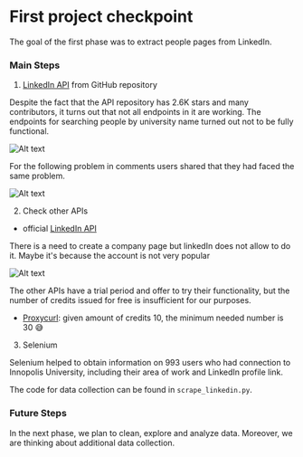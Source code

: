 # First project checkpoint

The goal of the first phase was to extract people pages from LinkedIn.

### Main Steps

1. [LinkedIn API](https://github.com/tomquirk/linkedin-api) from GitHub repository

Despite the fact that the API repository has 2.6K stars and many contributors, it turns out that not all endpoints in it are working. The endpoints for searching people by university name turned out not to be fully functional.

 ![Alt text](images/api_problems.png)

 For the following problem in comments users shared that they had faced the same problem.

  ![Alt text](images/api_problems_2.png)

2. Check other APIs

 - official [LinkedIn API ](https://learn.microsoft.com/es-es/linkedin/shared/api-guide/concepts?context=linkedin%2Fconsumer%2Fcontext)

 There is a need to create a company page but linkedIn does not allow to do it. Maybe it's because the account is not very popular


 ![Alt text](images/company_page.png)

The other APIs have a trial period and offer to try their functionality, but the number of credits issued for free is insufficient for our purposes.
 - [Proxycurl](https://nubela.co/proxycurl/docs?python#school-api): given amount of credits 10, the minimum needed number is 30 😅

 3. Selenium

Selenium helped to obtain information on 993 users who had connection to Innopolis University, including their area of work and LinkedIn profile link.

The code for data collection can be found in `scrape_linkedin.py`. 


### Future Steps

In the next phase, we plan to clean, explore and analyze data. Moreover, we are thinking about additional data collection.



